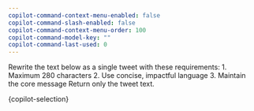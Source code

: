 ```yaml
---
copilot-command-context-menu-enabled: false
copilot-command-slash-enabled: false
copilot-command-context-menu-order: 100
copilot-command-model-key: ""
copilot-command-last-used: 0
---
```

<instruction>Rewrite the text below as a single tweet with these requirements:
    1. Maximum 280 characters
    2. Use concise, impactful language
    3. Maintain the core message
    Return only the tweet text.</instruction>

<text>{copilot-selection}</text>